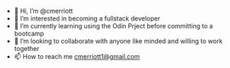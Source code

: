 - 👋 Hi, I’m @cmerriott
- 👀 I’m interested in becoming a fullstack developer
- 🌱 I’m currently learning using the Odin Prject before committing to a bootcamp
- 💞️ I’m looking to collaborate with anyone like minded and willing to work together
- 📫 How to reach me cmerriott1@gmail.com

<!---
cmerriott/cmerriott is a ✨ special ✨ repository because its `README.md` (this file) appears on your GitHub profile.
You can click the Preview link to take a look at your changes.
--->
